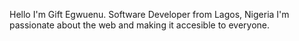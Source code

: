 Hello I'm Gift Egwuenu. Software Developer from Lagos, Nigeria
I'm passionate about the web and making it accesible to everyone.

